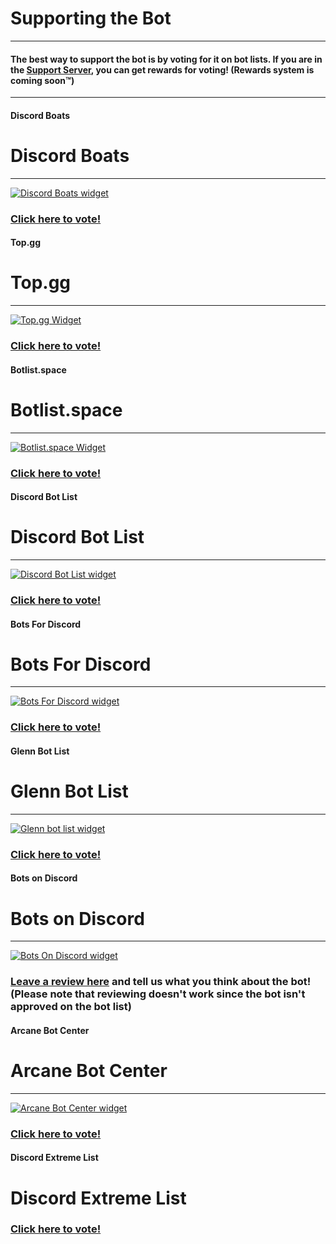 # Supporting the Bot
---
#### The best way to support the bot is by voting for it on bot lists. If you are in the [Support Server](https://discord.gg/MTwj6wG), you can get rewards for voting! (Rewards system is coming soon™️)
---
<!-- tabs:start -->

#### **Discord Boats**

# Discord Boats
---
[![Discord Boats widget](https://discord.boats/api/widget/673994042450903089)](https://discord.boats/bot/673994042450903089)
### [Click here to vote!](https://discord.boats/bot/673994042450903089/vote)

#### **Top.gg**

# Top.gg
---
[![Top.gg Widget](https://discordbots.org/api/widget/673994042450903089.svg)](https://discordbots.org/bot/673994042450903089)
### [Click here to vote!](https://top.gg/bot/673994042450903089/vote)

#### **Botlist.space**

# Botlist.space
---
[![Botlist.space Widget](https://api.botlist.space/widget/673994042450903089/5?rounded=true&shadows=true&background=7289da)](https://botlist.space/bot/673994042450903089?utm_source=bls&utm_medium=widget&utm_campaign=673994042450903089)
### [Click here to vote!](https://botlist.space/bot/673994042450903089/upvote)

#### **Discord Bot List**

# Discord Bot List
---
[![Discord Bot List widget](https://discordbotlist.com/bots/673994042450903089/widget?bg=7289da)](https://discordbotlist.com/bots/673994042450903089)
### [Click here to vote!](https://discordbotlist.com/bots/673994042450903089/upvote)

#### **Bots For Discord**

# Bots For Discord
---
[![Bots For Discord widget](https://botsfordiscord.com/api/bot/673994042450903089/widget)](https://botsfordiscord.com/bots/673994042450903089)
### [Click here to vote!](https://botsfordiscord.com/bot/673994042450903089/vote)

#### **Glenn Bot List**

# Glenn Bot List
---
[![Glenn bot list widget](https://glennbotlist.xyz/bot/673994042450903089/widget)](https://glennbotlist.xyz/bot/673994042450903089)
### [Click here to vote!](https://glennbotlist.xyz/bot/673994042450903089/vote)

#### **Bots on Discord**

# Bots on Discord
---
[![Bots On Discord widget](https://bots.ondiscord.xyz/bots/673994042450903089/embed?showGuilds=true)](https://bots.ondiscord.xyz/bots/673994042450903089)
### [Leave a review here](https://bots.ondiscord.xyz/bots/673994042450903089/review) and tell us what you think about the bot! (Please note that reviewing doesn't work since the bot isn't approved on the bot list)

#### **Arcane Bot Center**

# Arcane Bot Center
---
[![Arcane Bot Center widget](https://arcane-center.xyz/api/widget/673994042450903089.svg)](https://arcane-center.xyz/bot/673994042450903089)
### [Click here to vote!](https://arcane-center.xyz/bot/673994042450903089)

#### **Discord Extreme List**

# Discord Extreme List
### [Click here to vote!](https://discordextremelist.xyz/bots/673994042450903089/upvote)

<!-- tabs:end -->
